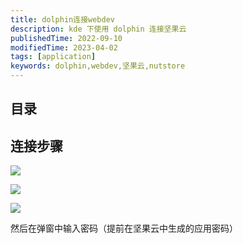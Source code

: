 ```yaml
---
title: dolphin连接webdev
description: kde 下使用 dolphin 连接坚果云
publishedTime: 2022-09-10
modifiedTime: 2023-04-02
tags: [application]
keywords: dolphin,webdev,坚果云,nutstore
---
```


## 目录

## 连接步骤

![](/assets/blog//dolphin-add-webdev/dolphin-add-webdev1.png)

![](/assets/blog//dolphin-add-webdev/dolphin-add-webdev2.png)

![](/assets/blog//dolphin-add-webdev/dolphin-add-webdev3.png)


然后在弹窗中输入密码（提前在坚果云中生成的应用密码）
